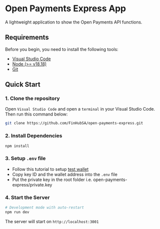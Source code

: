 # Open Payments Express App

A lightweight application to show the Open Payments API functions.

## Requirements

Before you begin, you need to install the following tools:

- [Visual Studio Code](https://code.visualstudio.com/)
- [Node (>= v18.18)](https://nodejs.org/en/download/)
- [Git](https://git-scm.com/downloads)

## Quick Start

### 1. Clone the repository

Open `Visual Studio Code` and open a `terminal` in your Visual Studio Code. Then run this command below:

```bash
git clone https://github.com/FinHubSA/open-payments-express.git
```

### 2. Install Dependencies

```bash
npm install
```

### 3. Setup `.env` file

- Follow this tutorial to setup [test wallet](https://openpayments.dev/sdk/before-you-begin/)
- Copy key ID and the wallet address into the `.env` file
- Put the private key in the root folder i.e. open-payments-express/private.key

### 4. Start the Server

```bash
# Development mode with auto-restart
npm run dev
```

The server will start on `http://localhost:3001`
